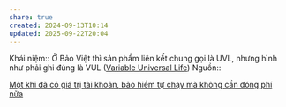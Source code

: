 ```yaml
---
share: true
created: 2024-09-13T10:14
updated: 2025-09-22T20:04
---
```

Khái niệm:: 
Ở Bảo Việt thì sản phẩm liên kết chung gọi là UVL, nhưng hình như phải ghi đúng là VUL ([Variable Universal Life](https://www.investopedia.com/terms/v/variableuniversallife.asp "Variable Universal Life (VUL) Insurance: What It Is, How It Works"))
Nguồn:: 

[Một khi đã có giá trị tài khoản, bảo hiểm tự chạy mà không cần đóng phí nữa](./M%E1%BB%99t%20khi%20%C4%91%C3%A3%20c%C3%B3%20gi%C3%A1%20tr%E1%BB%8B%20t%C3%A0i%20kho%E1%BA%A3n,%20b%E1%BA%A3o%20hi%E1%BB%83m%20t%E1%BB%B1%20ch%E1%BA%A1y%20m%C3%A0%20kh%C3%B4ng%20c%E1%BA%A7n%20%C4%91%C3%B3ng%20ph%C3%AD%20n%E1%BB%AFa.md)